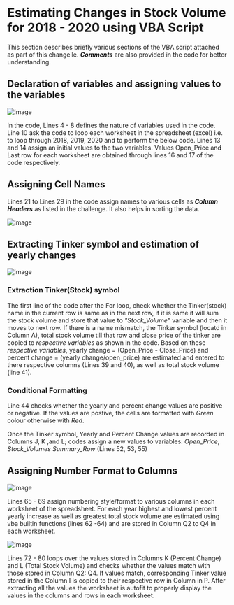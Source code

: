# Estimating Changes in Stock Volume for 2018 - 2020 using VBA Script

This section describes briefly various sections of the VBA script attached as part of this changelle. ***Comments*** are also provided in the code for better understanding.

## Declaration of variables and assigning values to the variables
    
![image](https://github.com/pkrachakonda/VBA-challenge/assets/20739237/7b7e9db9-76dd-4ff8-88a2-58a922c388be)
    

In the code, Lines 4 - 8 defines the nature of variables used in the code. Line 10 ask the code to loop each worksheet in the spreadsheet (excel) i.e. to loop through 2018, 2019, 2020 and to perform the below code.
Lines 13 and 14 assign an initial values to the two variables. Values Open_Price and Last row for each worksheet are obtained through lines 16 and 17 of the code respectively.

## Assigning Cell Names
Lines 21 to Lines 29 in the code assign names to various cells as ***Column Headers*** as listed in the challenge. It also helps in sorting the data.

![image](https://github.com/pkrachakonda/VBA-challenge/assets/20739237/e4d229b5-1edf-4c95-8980-7d8c597d0de9)

## Extracting Tinker symbol and estimation of yearly changes

![image](https://github.com/pkrachakonda/VBA-challenge/assets/20739237/e2e0dc90-61ab-4ed1-ae83-dd309daea313)

### Extraction Tinker(Stock) symbol
The first line of the code after the For loop, check whether the Tinker(stock) name in the current row is same as in the next row, if it is same it will sum the stock volume and store that value to *"Stock_Volume"* variable and then it moves to next row. If there is a name mismatch, the Tinker symbol (locatd in Column A), total stock volume till that row and close price of the tinker are copied to *respective variables* as shown in the code.
Based on these *respective variables*, yearly change = (Open_Price - Close_Price) and percent change = (yearly change/open_price) are estimated and entered to there respective columns (Lines 39 and 40), as well as total stock volume (line 41).

### Conditional Formatting 
Line 44 checks whether the yearly and percent change values are positive or negative. If the values are postive, the cells are formatted with *Green* colour otherwise with *Red*.  

Once the Tinker symbol, Yearly and Percent Change values are recorded in Columns J, K ,and L; codes assign a new values to variables: *Open_Price*, *Stock_Volumes* *Summary_Row* (Lines 52, 53, 55)

## Assigning Number Format to Columns

![image](https://github.com/pkrachakonda/VBA-challenge/assets/20739237/9f9a377c-3b15-4e69-a5cd-8aa219323468)

Lines 65 - 69 assign numbering style/format to various columns in each worksheet of the spreadsheet. For each year highest and lowest percent yearly increase as well as greatest total stock volume are estimated using vba builtin functions (lines 62 -64) and are stored in Column Q2 to Q4 in each worksheet.

![image](https://github.com/pkrachakonda/VBA-challenge/assets/20739237/2673425f-4958-4ef4-bb90-04c74f8364ee)

Lines 72 - 80 loops over the values stored in Columns K (Percent Change) and L (Total Stock Volume) and checks whether the values match with those stored in Column Q2: Q4. If values match, corresponding Tinker value stored in the Column I is copied to their respective row in Column in P. After extracting all the values the worksheet is autofit to properly display the values in the columns and rows in each worksheet.



